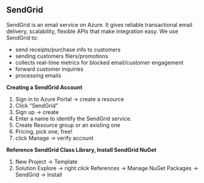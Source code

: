 ## SendGrid

SendGrid is an email service on Azure. It gives reliable transactional email delivery, scalability, flexible APIs that make integration easy. We use SendGrid to:  
- send receipts/purchase info to customers
- sending customers fliers/promotions
- collects real-time metrics for blocked email/customer engagement
- forward customer inquiries
- processing emails

**Creating a SendGrid Account**  
1. Sign in to Azure Portal -> create a resource
2. Click "SendGrid"
3. Sign up -> create
5. Enter a name to identify the SendGrid service. 
6. Create Resource group or an existing one
7. Pricing, pick one, free! 
6. click Manage -> verify account

**Reference SendGrid Class Library, Install SendGrid NuGet**  
1. New Project -> Template
2. Solution Explore -> right click References -> Manage NuGet Packages -> SendGrid -> Install

 


